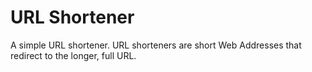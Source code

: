 # URL Shortener
A simple URL shortener. URL shorteners are short Web Addresses that redirect to the longer, full
URL.

